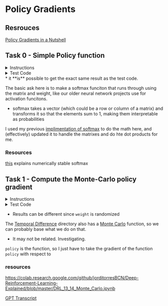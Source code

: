 # Policy Gradients

## Resrouces

[Policy Gradients in a Nutshell](https://towardsdatascience.com/policy-gradients-in-a-nutshell-8b72f9743c5d)

## Task 0 - Simple Policy function


<details>
    <summary>Instructions</summary>

Write a function that computes the policy with a weight of a matrix.

Prototype: `def policy(matrix, weight):`

</details>

<details>
    <summary>Test Code</summary>

```

$ cat 0-main.py
#!/usr/bin/env python3
"""
Main file
"""
import numpy as np
from policy_gradient import policy


weight = np.ndarray((4, 2), buffer=np.array([
    [4.17022005e-01, 7.20324493e-01],
    [1.14374817e-04, 3.02332573e-01],
    [1.46755891e-01, 9.23385948e-02],
    [1.86260211e-01, 3.45560727e-01]
    ]))
state = np.ndarray((1, 4), buffer=np.array([
    [-0.04428214,  0.01636746,  0.01196594, -0.03095031]
    ]))

res = policy(state, weight)
print(res)

$
$ ./0-main.py
[[0.50351642 0.49648358]]
$

```

</details>
* it **is** possible to get the exact same result as the test code.

The basic ask here is to make a softmax funciton that runs through using the matrix and weight, like our older neural network projects use for activation funcitons.

* softmax takes a vector (which could be a row or column of a matrix) and transforms it so that the elements sum to 1, making them interpretable as probabilities

I used my previous [implimentation of softmax](https://github.com/Jabulani-N/atlas-machine_learning/blob/43b46625e3b830b60704cec2f7c577ec5a8f5769/supervised_learning/regularization/4-dropout_forward_prop.py#L43) to do the math here, and (effectively) updated it to handle the matrixes and do hte dot products for me.

### Resources

[this](https://www.sharpsightlabs.com/blog/numpy-softmax/#stable-softmax-syntax) explains numerically stable softmax

## Task 1 - Compute the Monte-Carlo policy gradient

<details>
    <summary>Instructions</summary>

By using the previous function created `policy`, write a function that computes the Monte-Carlo policy gradient based on a state and a weight matrix.

Prototype: `def policy_gradient(state, weight):`
* `state`: matrix representing the current observation of the environment
* `weight`: matrix of random weight

Return: the action and the gradient (in this order)

</details>

<details>
    <summary>Test Code</summary>

```

$ cat 1-main.py
#!/usr/bin/env python3
"""
Main file
"""
import gym
import numpy as np
from policy_gradient import policy_gradient

env = gym.make('CartPole-v1')
np.random.seed(1)

weight = np.random.rand(4, 2)
state = env.reset()[None,:]
print(weight)
print(state)

action, grad = policy_gradient(state, weight)
print(action)
print(grad)

env.close()

$
$ ./1-main.py
[[4.17022005e-01 7.20324493e-01]
 [1.14374817e-04 3.02332573e-01]
 [1.46755891e-01 9.23385948e-02]
 [1.86260211e-01 3.45560727e-01]]
[[ 0.04228739 -0.04522399  0.01190918 -0.03496226]]
0
[[ 0.02106907 -0.02106907]
 [-0.02253219  0.02253219]
 [ 0.00593357 -0.00593357]
 [-0.01741943  0.01741943]]
$

```

</details>

* Results can be different since `weight` is randomized

The [Temporal Difference](../temporal_difference/) directory also has a [Monte Carlo](../temporal_difference/0-monte_carlo.py) function, so we can probably base what we do on that.
* It may not be related. Investigating.

`policy` is the function, so I just have to take the gradient of the function `policy` with respect to

### resources

https://colab.research.google.com/github/jorditorresBCN/Deep-Reinforcement-Learning-Explained/blob/master/DRL_13_14_Monte_Carlo.ipynb

[GPT Transcript](https://you.com/search?q=given+policy+function+%60policy%60%2C+how+do+I+write+a+f&cid=c1_f3c4aeef-3f2e-4ceb-85de-bc9e7eaf1fc0&tbm=youchat)